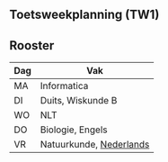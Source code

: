 ## Toetsweekplanning (TW1)

## Rooster

| Dag | Vak |
| ------------- | ------------- |
| MA  | Informatica         |
| DI  | Duits, Wiskunde B      |
| WO  | NLT |
| DO  | Biologie, Engels  |
| VR  | Natuurkunde, [Nederlands](Nederlands)  |
